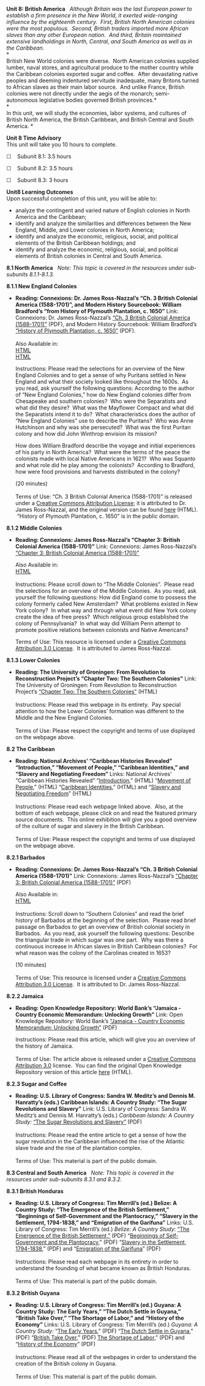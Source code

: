 **Unit 8: British America** <span id="8"></span> 
*Although Britain was the last European power to establish a firm
presence in the New World, it exerted wide-ranging influence by the
eighteenth century.  First, British North American colonies were the
most populous.  Second, British traders imported more African slaves
than any other European nation.  And third, Britain maintained extensive
landholdings in North, Central, and South America as well as in the
Caribbean.*  
 *             
 British New World colonies were diverse.  North American colonies
supplied lumber, naval stores, and agricultural produce to the mother
country while the Caribbean colonies exported sugar and coffee.  After
devastating native peoples and deeming indentured servitude inadequate,
many Britons turned to African slaves as their main labor source.  And
unlike France, British colonies were not directly under the aegis of the
monarch; semi-autonomous legislative bodies governed British
provinces.*  
 *             
 In this unit, we will study the economies, labor systems, and cultures
of British North America, the British Caribbean, and British Central and
South America. *

**Unit 8 Time Advisory**  
This unit will take you 10 hours to complete.

☐    Subunit 8.1: 3.5 hours

☐    Subunit 8.2: 3.5 hours

☐    Subunit 8.3: 3 hours

**Unit8 Learning Outcomes**  
Upon successful completion of this unit, you will be able to:

-   analyze the contingent and varied nature of English colonies in
    North America and the Caribbean;
-   identify and analyze the similarities and differences between the
    New England, Middle, and Lower colonies in North America;
-   identify and analyze the economic, religious, social, and political
    elements of the British Caribbean holdings; and
-   identify and analyze the economic, religious, social, and political
    elements of British colonies in Central and South America.

**8.1 North America** <span id="8.1"></span> 
*Note: This topic is covered in the resources under sub-subunits
8.1.1-8.1.3.*

**8.1.1 New England Colonies** <span id="8.1.1"></span> 
-   **Reading: Connexions: Dr. James Ross-Nazzal’s “Ch. 3 British
    Colonial America (1588-1701)”, and Modern History Sourcebook:
    William Bradford’s “from History of Plymouth Plantation, c. 1650”**
    Link: Connexions: Dr. James Ross-Nazzal’s [“Ch. 3 British Colonial
    America
    (1588-1701)”](https://resources.saylor.org/wwwresources/archived/site/wp-content/uploads/2013/01/HIST321-8.1.1-Ross-Nazzal-Ch.-3.pdf) (PDF),
    and Modern History Sourcebook: William Bradford’s [“History of
    Plymouth Plantation, c.
    1650”](https://resources.saylor.org/wwwresources/archived/site/wp-content/uploads/2013/01/HIST321-8.1.1-History-of-Plymouth-Plantation.pdf) (PDF).  
        
     Also Available in:  
     [HTML](http://cnx.org/content/m35277/latest/)  
     [HTML](http://www.fordham.edu/Halsall/mod/1650bradford.asp)  

      
     Instructions: Please read the selections for an overview of the New
    England Colonies and to get a sense of why Puritans settled in New
    England and what their society looked like throughout the 1600s.  As
    you read, ask yourself the following questions: According to the
    author of “New England Colonies,” how do New England colonies differ
    from Chesapeake and southern colonies?  Who were the Separatists and
    what did they desire?  What was the Mayflower Compact and what did
    the Separatists intend it to do?  What characteristics does the
    author of “New England Colonies” use to describe the Puritans?  Who
    was Anne Hutchinson and why was she persecuted?  What was the first
    Puritan colony and how did John Winthrop envision its mission?  
      
     How does William Bradford describe the voyage and initial
    experiences of his party in North America?  What were the terms of
    the peace the colonists made with local Native Americans in 1621?
     Who was Squanto and what role did he play among the colonists?
     According to Bradford, how were food provisions and harvests
    distributed in the colony?  
      
     (20 minutes)  
        
     Terms of Use: “Ch. 3 British Colonial America (1588-1701)” is
    released under a [Creative Commons Attribution
    License](http://creativecommons.org/licenses/by/3.0/); it is
    attributed to Dr. James Ross-Nazzal, and the original version can be
    found [here](http://cnx.org/content/m35277/latest/) (HTML).
     “History of Plymouth Plantation, c. 1650” is in the public domain.

**8.1.2 Middle Colonies** <span id="8.1.2"></span> 
-   **Reading: Connexions: James Ross-Nazzal’s “Chapter 3: British
    Colonial America (1588-1701)”**
    Link: Connexions: James Ross-Nazzal’s [“Chapter 3: British Colonial
    America
    (1588-1701)”](https://resources.saylor.org/wwwresources/archived/site/wp-content/uploads/2013/02/HIST321-8.1.1-Ross-Nazzal-Ch.-3.pdf)  
      
     Also Available in:  
     [HTML](http://cnx.org/content/m35277/latest/content_info)  
        
     Instructions: Please scroll down to “The Middle Colonies”.  Please
    read the selections for an overview of the Middle Colonies.  As you
    read, ask yourself the following questions: How did England come to
    possess the colony formerly called New Amsterdam?  What problems
    existed in New York colony?  In what way and through what event did
    New York colony create the idea of free press?  Which religious
    group established the colony of Pennsylvania?  In what way did
    William Penn attempt to promote positive relations between colonists
    and Native Americans?  
      
     Terms of Use: This resource is licensed under a [Creative Commons
    Attribution 3.0
    License](http://creativecommons.org/licenses/by/3.0/us/).  It is
    attributed to James Ross-Nazzal.

**8.1.3 Lower Colonies** <span id="8.1.3"></span> 
-   **Reading: The University of Groningen: From Revolution to
    Reconstruction Project’s “Chapter Two: The Southern Colonies”**
    Link: The University of Groningen: From Revolution to Reconstruction
    Project’s [“Chapter Two: The Southern
    Colonies”](http://odur.let.rug.nl/~usa/H/1994/ch2_p4.htm) (HTML)  
        
     Instructions: Please read this webpage in its entirety.  Pay
    special attention to how the Lower Colonies’ formation was different
    to the Middle and the New England Colonies.  
        
     Terms of Use: Please respect the copyright and terms of use
    displayed on the webpage above.

**8.2 The Caribbean** <span id="8.2"></span> 
-   **Reading: National Archives’ “Caribbean Histories Revealed”
    “Introduction,” “Movement of People,” “Caribbean Identities,” and
    “Slavery and Negotiating Freedom”**
    Links: National Archives’ “Caribbean Histories Revealed”
    “[Introduction](http://www.nationalarchives.gov.uk/caribbeanhistory/introduction.htm),”
    (HTML) “[Movement of
    People](http://www.nationalarchives.gov.uk/caribbeanhistory/movement-of-people.htm),”
    (HTML) “[Caribbean
    Identities](http://www.nationalarchives.gov.uk/caribbeanhistory/caribbean-identities.htm),”
    (HTML) and “[Slavery and Negotiating
    Freedom](http://www.nationalarchives.gov.uk/caribbeanhistory/slavery-negotiating-freedom.htm)”
    (HTML)  
        
     Instructions: Please read each webpage linked above.  Also, at the
    bottom of each webpage, please click on and read the featured
    primary source documents.  This online exhibition will give you a
    good overview of the culture of sugar and slavery in the British
    Caribbean.  
        
     Terms of Use: Please respect the copyright and terms of use
    displayed on the webpage above.

**8.2.1 Barbados** <span id="8.2.1"></span> 
-   **Reading: Connexions: Dr. James Ross-Nazzal’s “Ch. 3 British
    Colonial America (1588-1701)”**
    Link: Connexions: James Ross-Nazzal’s [“Chapter 3: British Colonial
    America
    (1588-1701)”](https://resources.saylor.org/wwwresources/archived/site/wp-content/uploads/2013/02/HIST321-8.1.1-Ross-Nazzal-Ch.-3.pdf)
    (PDF)  
      
     Also Available in:  
     [HTML](http://cnx.org/content/m35277/latest/content_info)  
        
     Instructions: Scroll down to “Southern Colonies” and read the brief
    history of Barbados at the beginning of the selection.  Please read
    brief passage on Barbados to get an overview of British colonial
    society in Barbados.  As you read, ask yourself the following
    questions: Describe the triangular trade in which sugar was one
    part.  Why was there a continuous increase in African slaves in
    British Caribbean colonies?  For what reason was the colony of the
    Carolinas created in 1653?  

    (10 minutes)  
        
     Terms of Use: This resource is licensed under a [Creative Commons
    Attribution 3.0
    License](http://creativecommons.org/licenses/by/3.0/us/).  It is
    attributed to Dr. James Ross-Nazzal.

**8.2.2 Jamaica** <span id="8.2.2"></span> 
-   **Reading: Open Knowledge Repository: World Bank’s “Jamaica -
    Country Economic Memorandum: Unlocking Growth”**
    Link: Open Knowledge Repository: World Bank’s [“Jamaica - Country
    Economic Memorandum: Unlocking
    Growth”](https://resources.saylor.org/wwwresources/archived/site/wp-content/uploads/2013/02/HIST321-8.2.2_Jamaica_-Country-Economic-Memorandum.pdf) (PDF)  

      
     Instructions: Please read this article, which will give you an
    overview of the history of Jamaica.  
        
     Terms of Use: The article above is released under a [Creative
    Commons Attribution
    3.0](http://creativecommons.org/licenses/by/3.0/) license.  You can
    find the original Open Knowledge Repository version of this
    article [here](https://openknowledge.worldbank.org/handle/10986/2756) (HTML).

**8.2.3 Sugar and Coffee** <span id="8.2.3"></span> 
-   **Reading: U.S. Library of Congress: Sandra W. Meditz’s and Dennis
    M. Hanratty’s (eds.) Caribbean Islands: A Country Study: “The Sugar
    Revolutions and Slavery”**
    Link: U.S. Library of Congress: Sandra W. Meditz’s and Dennis M.
    Hanratty’s (eds.) *Caribbean Islands: A Country Study:* [“The Sugar
    Revolutions and
    Slavery”](https://resources.saylor.org/wwwresources/archived/site/wp-content/uploads/2011/08/HIST321-8.2.3-The-Sugar-Revolutions-and-Slavery.pdf) (PDF)  
        
     Instructions: Please read the entire article to get a sense of how
    the sugar revolution in the Caribbean influenced the rise of the
    Atlantic slave trade and the rise of the plantation complex.  
        
     Terms of Use: This material is part of the public domain.

**8.3 Central and South America** <span id="8.3"></span> 
*Note: This topic is covered in the resources under sub-subunits 8.3.1
and 8.3.2.*

**8.3.1 British Honduras** <span id="8.3.1"></span> 
-   **Reading: U.S. Library of Congress: Tim Merrill’s (ed.) Belize: A
    Country Study: “The Emergence of the British Settlement,”
    “Beginnings of Self-Government and the Plantocracy,” “Slavery in the
    Settlement, 1794-1838,” and “Emigration of the Garifuna”**
    Links: U.S. Library of Congress: Tim Merrill’s (ed.) *Belize: A
    Country Study*: [“The Emergence of the British
    Settlement,”](https://resources.saylor.org/wwwresources/archived/site/wp-content/uploads/2011/08/HIST321-8.3.1-THE-EMERGENCE-OF-THE-BRITISH-SETTLEMENT.pdf)
    (PDF) “[Beginnings of Self-Government and the
    Plantocracy](https://resources.saylor.org/wwwresources/archived/site/wp-content/uploads/2011/08/HIST321-8.3.1-Beginnings-of-Self.pdf),”
    (PDF) “[Slavery in the Settlement,
    1794-1838](https://resources.saylor.org/wwwresources/archived/site/wp-content/uploads/2011/08/HIST321-8.3.1-Slavery-in-the-Settlement.pdf),”
    (PDF) and “[Emigration of the
    Garifuna](https://resources.saylor.org/wwwresources/archived/site/wp-content/uploads/2011/08/HIST321-8.3.1-Emigration-of-the-Garifuna.pdf)”
    (PDF)  
        
     Instructions: Please read each webpage in its entirety in order to
    understand the founding of what became known as British Honduras.  
        
     Terms of Use: This material is part of the public domain.

**8.3.2 British Guyana** <span id="8.3.2"></span> 
-   **Reading: U.S. Library of Congress: Tim Merrill’s (ed.) Guyana: A
    Country Study: The Early Years,” “The Dutch Settle in Guyana,”
    “British Take Over,” “The Shortage of Labor,” and “History of the
    Economy”**
    Links: U.S. Library of Congress: Tim Merrill’s (ed.) *Guyana: A
    Country Study:* “[The Early
    Years](https://resources.saylor.org/wwwresources/archived/site/wp-content/uploads/2011/08/HIST321-8.3.2-History.pdf),”
    (PDF) “[The Dutch Settle in
    Guyana](https://resources.saylor.org/wwwresources/archived/site/wp-content/uploads/2011/08/HIST321-8.3.2-THE-DUTCH-SETTLE-IN-GUYANA.pdf),”
    (PDF) “[British Take
    Over](https://resources.saylor.org/wwwresources/archived/site/wp-content/uploads/2011/08/HIST321-8.3.2-BRITISH-TAKE-OVER.pdf),”
    (PDF) [The Shortage of
    Labor](https://resources.saylor.org/wwwresources/archived/site/wp-content/uploads/2011/08/HIST321-8.3.2-THE-SHORTAGE-OF-LABOR.pdf),”
    (PDF) and “[History of the
    Economy](https://resources.saylor.org/wwwresources/archived/site/wp-content/uploads/2011/08/HIST321-8.3.2-HISTORY-OF-THE-ECONOMY.pdf)”
    (PDF)  
        
     Instructions: Please read all of the webpages in order to
    understand the creation of the British colony in Guyana.  
        
     Terms of Use: This material is part of the public domain.


